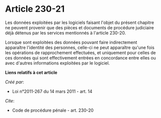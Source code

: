 # Article 230-21

Les données exploitées par les logiciels faisant l'objet du présent chapitre ne peuvent provenir que des pièces et documents
de procédure judiciaire déjà détenus par les services mentionnés à l'article 230-20. 

Lorsque sont exploitées des données pouvant faire indirectement apparaître l'identité des personnes, celle-ci ne peut
apparaître qu'une fois les opérations de rapprochement effectuées, et uniquement pour celles de ces données qui sont
effectivement entrées en concordance entre elles ou avec d'autres informations exploitées par le logiciel.

**Liens relatifs à cet article**

_Créé par_:

  - Loi n°2011-267 du 14 mars 2011 - art. 14

_Cite_:

  - Code de procédure pénale - art. 230-20
